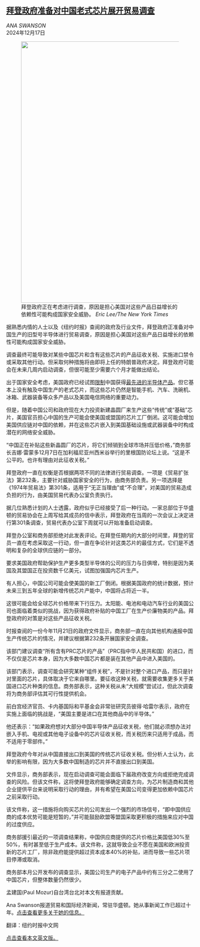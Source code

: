 <!--1734410221000-->
[拜登政府准备对中国老式芯片展开贸易调查](https://cn.nytimes.com/business/20241217/biden-china-chips-investigation/)
------

<address>ANA SWANSON</address><time pudate="2024-12-17 12:08:27" datetime="2024-12-17 12:08:27">2024年12月17日</time><figure><img src="https://images.weserv.nl/?url=static01.nyt.com/images/2024/12/16/multimedia/DC-CHIPS-02-lctp/DC-CHIPS-02-lctp-master1050.jpg" width="1050" height="700"><figcaption>拜登政府正在考虑进行调查，原因是担心美国对这些产品日益增长的依赖性可能构成国家安全威胁。 <cite>Eric Lee/The New York Times</cite></figcaption></figure><section><p>据熟悉内情的人士以及《纽约时报》查阅的政府及行业文件，拜登政府正准备对中国生产的旧型号半导体进行贸易调查，原因是担心美国对这些产品日益增长的依赖性可能构成国家安全威胁。</p><p>调查最终可能导致对某些中国芯片和含有这些芯片的产品征收关税、实施进口禁令或采取其他行动。但采取何种措施将由即将上任的特朗普政府决定。拜登政府可能会在未来几周内启动调查，但很可能至少需要六个月才能做出结论。</p><p>出于国家安全考虑，美国政府已经试图<a href="https://cn.nytimes.com/usa/20221008/biden-chip-technology/">限制</a>中国获得<a href="https://cn.nytimes.com/business/20241203/biden-china-chips-exports/">最先进的半导体产品</a>。但它基本上没有触及中国生产的老式芯片，而这些芯片仍然是智能手机、汽车、洗碗机、冰箱、武器装备等众多产品以及美国电信网络的重要动力。</p><p>但是，随着中国公司和政府现在大力投资新建晶圆厂来生产这些“传统”或“基础”芯片，美国官员担心中国的生产可能会使美国或盟国的芯片工厂倒闭。这可能会增加美国供应链对中国的依赖，并在这些芯片嵌入到美国基础设施或武器装备中时构成潜在的网络安全威胁。</p><p>“中国正在补贴这些新晶圆厂的芯片，将它们倾销到全球市场并压低价格，”商务部长吉娜·雷蒙多12月7日在加利福尼亚州西米谷举行的里根国防论坛上说。“这是不公平的。也许有理由对此征收关税。”</p><p>拜登政府一直在权衡是否根据两项不同的法律进行贸易调查。一项是《贸易扩张法》第232条，主要针对威胁国家安全的行为，由商务部负责。另一项选择是《1974年贸易法》第301条，适用于“无正当理由”或“不合理”，对美国的贸易造成负担的行为，由美国贸易代表办公室负责执行。</p><p>据几位熟悉计划的人士透露，政府似乎已经接受了后一种行动。一家总部位于华盛顿的贸易协会在上周写给其成员的信中表示，拜登政府在当周的一次会议上决定进行第301条调查，贸易代表办公室下周就可以开始准备启动调查。</p><p>拜登办公室和商务部拒绝对此发表评论。在拜登任期内的大部分时间里，拜登的官员一直在考虑采取这一行动，但一直在争论针对这类芯片的最佳方式，它们是不透明和复杂的全球供应链的一部分。</p><p>要求美国政府帮助保护生产更多类型半导体的公司的压力与日俱增，特别是因为美国及其盟国正在投资数千亿美元，试图加强国内芯片生产。</p><p>有人担心，中国公司可能会使美国的新工厂倒闭。根据美国政府的统计数据，预计未来三到五年全球的新增传统芯片产能中，中国将占将近一半。</p><p>这很可能会给全球芯片价格带来下行压力。太阳能、电池和电动汽车行业的美国公司也面临着类似的挑战，因为获得政府补贴的中国工厂在生产价廉物美的产品。拜登政府的对策是对这些产品征收关税。</p><p>时报查阅的一份今年11月21日的政府文件显示，商务部一直在向其他机构通报中国生产传统芯片的情况，并建议根据第232条开展国家安全调查。</p><p>该部门建议调查“所有含有PRC芯片的产品”（PRC指中华人民共和国）的进口，而不仅仅是芯片本身，因为大多数中国芯片都是装在其他产品中进入美国的。</p><p>该部门表示，调查可能会研究某种“组件关税”，不是针对整个进口产品，而只是针对里面的芯片，具体取决于它来自哪里。要征收这种关税，就需要收集更多关于美国进口芯片种类的信息。商务部表示，这种关税从未“大规模”尝试过，但此次调查将为商务部评估其可行性提供机会。</p><p>前白宫经济官员、卡内基国际和平基金会非常驻研究员彼得·哈雷尔表示，政府在实施上面临的挑战是，“美国主要是进口在其他商品中的半导体。”</p><p>他还表示：“如果政府想对大部分中国半导体产品征收关税，他们就必须想办法对嵌入手机、电视或其他电子设备中的芯片征收关税，而关税历来只适用于成品，而不适用于零部件。”</p><p>拜登政府今年对从中国直接出口到美国的传统芯片征收关税。但分析人士认为，此举的影响有限，因为大多数中国制造的芯片并不直接出口到美国。</p><p>文件显示，商务部表示，现在启动调查可能会面临下届政府改变方向或拒绝完成调查的风险。但该文件称，这将使拜登政府能够确定调查方向，为芯片制造商和其他企业提供平台来说明采取行动的理由，并有希望在美国公司变得更加依赖中国芯片之前采取行动。</p><p>该文件称，这一措施将向购买芯片的公司发出一个强烈的市场信号，“即中国供应商的成本优势可能是短暂的，”并可能鼓励欧盟等盟国采取更积极的措施来应对中国的过度供应。</p><p>商务部援引最近的一项调查结果称，中国供应商提供的芯片价格比美国低30%至50%，有时甚至低于生产成本。该文件称，这就导致企业不愿在美国和欧洲投资新的芯片工厂，除非政府能提供超过资本成本40%的补贴，进而导致一些芯片项目停滞或取消。</p><p>商务部本月公开发布的调查显示，美国公司生产的电子产品中约有三分之二使用了中国芯片，但整体数量仍然很少。</p></section><footer><p>孟建国(Paul Mozur)自台湾台北对本文有报道贡献。</p><p>Ana Swanson报道贸易和国际经济新闻，常驻华盛顿。她从事新闻工作已超过十年。<a rel="nofollow" target="_blank" href="https://www.nytimes.com/by/ana-swanson?action=click&pgtype=Article&state=default&variant=1_link&block=storyline_reporter_bio_recirc">点击查看更多关于她的信息。</a></p><p>翻译：纽约时报中文网</p><p><a rel="nofollow" target="_blank" href="https://www.nytimes.com/2024/12/16/business/economy/biden-china-chips-investigation.html">点击查看本文英文版。</a></p></footer>

